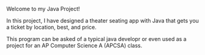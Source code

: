 Welcome to my Java Project!

In this project, I have designed a theater seating app with Java that gets you a ticket by location, best, and price.

This program can be asked of a typical java developr or even used as a project for an AP Computer Science A (APCSA) class.
